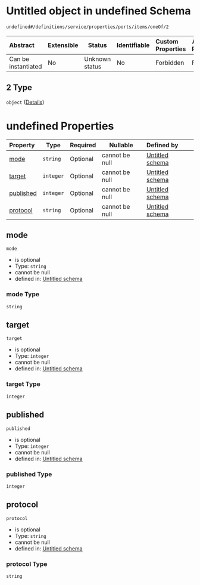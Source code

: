 # Untitled object in undefined Schema

```txt
undefined#/definitions/service/properties/ports/items/oneOf/2
```




| Abstract            | Extensible | Status         | Identifiable | Custom Properties | Additional Properties | Access Restrictions | Defined In                                                                  |
| :------------------ | ---------- | -------------- | ------------ | :---------------- | --------------------- | ------------------- | --------------------------------------------------------------------------- |
| Can be instantiated | No         | Unknown status | No           | Forbidden         | Forbidden             | none                | [config_schema_v3.9.json\*](config_schema_v3.9.json "open original schema") |

## 2 Type

`object` ([Details](config_schema_v3-definitions-service-properties-ports-items-oneof-2.md))

# undefined Properties

| Property                | Type      | Required | Nullable       | Defined by                                                                                                                                                                                          |
| :---------------------- | --------- | -------- | -------------- | :-------------------------------------------------------------------------------------------------------------------------------------------------------------------------------------------------- |
| [mode](#mode)           | `string`  | Optional | cannot be null | [Untitled schema](config_schema_v3-definitions-service-properties-ports-items-oneof-2-properties-mode.md "undefined#/definitions/service/properties/ports/items/oneOf/2/properties/mode")           |
| [target](#target)       | `integer` | Optional | cannot be null | [Untitled schema](config_schema_v3-definitions-service-properties-ports-items-oneof-2-properties-target.md "undefined#/definitions/service/properties/ports/items/oneOf/2/properties/target")       |
| [published](#published) | `integer` | Optional | cannot be null | [Untitled schema](config_schema_v3-definitions-service-properties-ports-items-oneof-2-properties-published.md "undefined#/definitions/service/properties/ports/items/oneOf/2/properties/published") |
| [protocol](#protocol)   | `string`  | Optional | cannot be null | [Untitled schema](config_schema_v3-definitions-service-properties-ports-items-oneof-2-properties-protocol.md "undefined#/definitions/service/properties/ports/items/oneOf/2/properties/protocol")   |

## mode




`mode`

-   is optional
-   Type: `string`
-   cannot be null
-   defined in: [Untitled schema](config_schema_v3-definitions-service-properties-ports-items-oneof-2-properties-mode.md "undefined#/definitions/service/properties/ports/items/oneOf/2/properties/mode")

### mode Type

`string`

## target




`target`

-   is optional
-   Type: `integer`
-   cannot be null
-   defined in: [Untitled schema](config_schema_v3-definitions-service-properties-ports-items-oneof-2-properties-target.md "undefined#/definitions/service/properties/ports/items/oneOf/2/properties/target")

### target Type

`integer`

## published




`published`

-   is optional
-   Type: `integer`
-   cannot be null
-   defined in: [Untitled schema](config_schema_v3-definitions-service-properties-ports-items-oneof-2-properties-published.md "undefined#/definitions/service/properties/ports/items/oneOf/2/properties/published")

### published Type

`integer`

## protocol




`protocol`

-   is optional
-   Type: `string`
-   cannot be null
-   defined in: [Untitled schema](config_schema_v3-definitions-service-properties-ports-items-oneof-2-properties-protocol.md "undefined#/definitions/service/properties/ports/items/oneOf/2/properties/protocol")

### protocol Type

`string`
